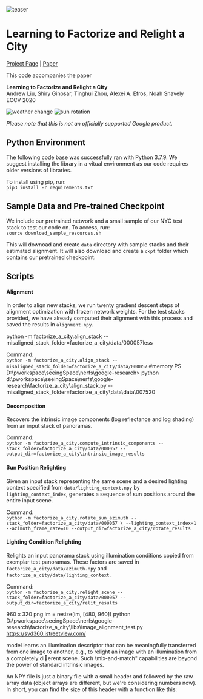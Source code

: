 ![teaser](https://factorize-a-city.github.io/images/teaser_still.jpg)
# Learning to Factorize and Relight a City
[Project Page](https://factorize-a-city.github.io/) |
[Paper](https://arxiv.org/abs/2008.02796) 

This code accompanies the paper

**Learning to Factorize and Relight a City** \
Andrew Liu, Shiry Ginosar, Tinghui Zhou, Alexei A. Efros, Noah Snavely \
ECCV 2020

![weather change](https://factorize-a-city.github.io/images/weather_change.gif)
![sun rotation](https://factorize-a-city.github.io/images/paris_rot_web.gif)

*Please note that this is not an officially supported Google product.*

## Python Environment

The following code base was successfully ran with Python 3.7.9. We suggest
installing the library in a vitual environment as our code requires older
versions of libraries.

To install using pip, run: \
`pip3 install -r requirements.txt`

## Sample Data and Pre-trained Checkpoint

We include our pretrained network and a small sample of our NYC test stack to
test our code on. To access, run: \
`source download_sample_resources.sh`

This will downoad and create `data` directory with sample stacks and their estimated
alignment. It will also download and create a `ckpt` folder which contains our
pretrained checkpoint.

## Scripts

#### Alignment

In order to align new stacks, we run twenty gradient descent steps of alignment
optimization with frozen network weights. For the test stacks provided, we have
already computed their alignment with this process and saved the results in
`alignment.npy`.

python -m factorize_a_city.align_stack --misaligned_stack_folder=factorize_a_city/data/000057less

Command: \
`python -m factorize_a_city.align_stack --misaligned_stack_folder=factorize_a_city/data/000057`
#memory
PS D:\pworkspace\seeingSpace\nerfs\google-research>  python d:\pworkspace\seeingSpace\nerfs\google-research\factorize_a_city\align_stack.py --misaligned_stack_folder=factorize_a_city\data\data\007520

#### Decomposition

Recovers the intrinsic image components (log reflectance and log shading) from
an input stack of panoramas.

Command: \
`python -m factorize_a_city.compute_intrinsic_components --stack_folder=factorize_a_city/data/000057 --output_dir=factorize_a_city\intrinsic_image_results`

#### Sun Position Relighting

Given an input stack representing the same scene and a desired lighting context
specified from `data/lighting_context.npy` by `lighting_context_index`,
generates a sequence of sun positions around the entire input scene.

Command: \
`python -m factorize_a_city.rotate_sun_azimuth --stack_folder=factorize_a_city/data/000057 \
--lighting_context_index=1 --azimuth_frame_rate=10 --output_dir=factorize_a_city/rotate_results`

#### Lighting Condition Relighting

Relights an input panorama stack using illumination conditions copied from
exemplar test panoramas. These factors are saved in `factorize_a_city/data/azimuth.npy` and
`factorize_a_city/data/lighting_context`.

Command: \
`python -m factorize_a_city.relight_scene --stack_folder=factorize_a_city/data/000057 --output_dir=factorize_a_city/relit_results`

960 x 320 png
im = resize(im, [480, 960])
python D:\pworkspace\seeingSpace\nerfs\google-research\factorize_a_city\libs\image_alignment_test.py
https://svd360.istreetview.com/


model learns an illumination descriptor that can
be meaningfully transferred from one image to another, e.g., to relight an image
with an illumination from a completely dierent scene. Such \mix-and-match"
capabilities are beyond the power of standard intrinsic images.

An NPY file is just a binary file with a small header and followed by the raw array data (object arrays are different, but we're considering numbers now). In short, you can find the size of this header with a function like this: